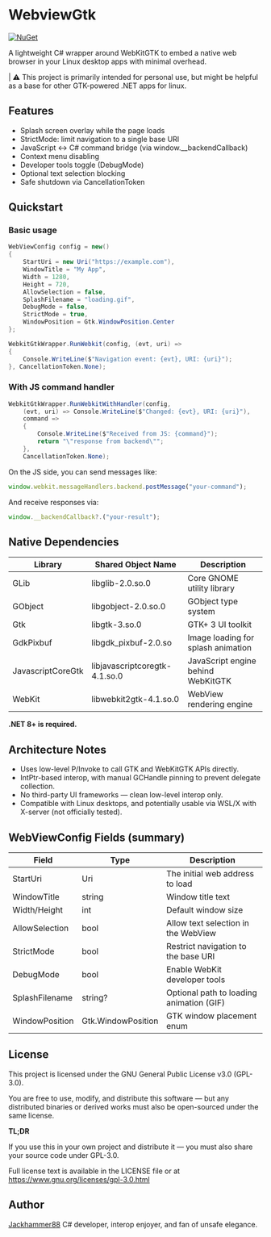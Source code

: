 # WebviewGtk

[![NuGet](https://img.shields.io/nuget/v/WebviewGtk.svg)](https://www.nuget.org/packages/WebviewGtk)

A lightweight C# wrapper around WebKitGTK to embed a native web browser in your Linux desktop apps with minimal overhead.

| ⚠️ This project is primarily intended for personal use, but might be helpful as a base for other GTK-powered .NET apps for linux.

## Features

- Splash screen overlay while the page loads
- StrictMode: limit navigation to a single base URI
- JavaScript ↔ C# command bridge (via window.__backendCallback)
- Context menu disabling
- Developer tools toggle (DebugMode)
- Optional text selection blocking
- Safe shutdown via CancellationToken

## Quickstart

### Basic usage

```csharp
WebViewConfig config = new()
{
    StartUri = new Uri("https://example.com"),
    WindowTitle = "My App",
    Width = 1280,
    Height = 720,
    AllowSelection = false,
    SplashFilename = "loading.gif",
    DebugMode = false,
    StrictMode = true,
    WindowPosition = Gtk.WindowPosition.Center
};

WebkitGtkWrapper.RunWebkit(config, (evt, uri) =>
{
    Console.WriteLine($"Navigation event: {evt}, URI: {uri}");
}, CancellationToken.None);
```
### With JS command handler
```csharp
WebkitGtkWrapper.RunWebkitWithHandler(config,
    (evt, uri) => Console.WriteLine($"Changed: {evt}, URI: {uri}"),
    command =>
    {
        Console.WriteLine($"Received from JS: {command}");
        return "\"response from backend\"";
    },
    CancellationToken.None);
```
On the JS side, you can send messages like:

```javascript
window.webkit.messageHandlers.backend.postMessage("your-command");
```

And receive responses via:

```javascript
window.__backendCallback?.("your-result");
```

## Native Dependencies

| Library           | Shared Object Name            | Description                        |
|-------------------|-------------------------------|------------------------------------|
| GLib              | libglib-2.0.so.0	             | Core GNOME utility library         |
| GObject           | libgobject-2.0.so.0	          | GObject type system                |
| Gtk               | libgtk-3.so.0	                | GTK+ 3 UI toolkit                  |
| GdkPixbuf         | libgdk_pixbuf-2.0.so          | Image loading for splash animation |
| JavascriptCoreGtk | libjavascriptcoregtk-4.1.so.0 | JavaScript engine behind WebKitGTK |
| WebKit            | libwebkit2gtk-4.1.so.0        | WebView rendering engine           |


**.NET 8+ is required.**

## Architecture Notes

- Uses low-level P/Invoke to call GTK and WebKitGTK APIs directly.
- IntPtr-based interop, with manual GCHandle pinning to prevent delegate collection.
- No third-party UI frameworks — clean low-level interop only.
- Compatible with Linux desktops, and potentially usable via WSL/X with X-server (not officially tested).

## WebViewConfig Fields (summary)

| Field          | Type                | Description                               |
|----------------|---------------------|-------------------------------------------|
| StartUri       | 	Uri                | 	The initial web address to load          |
| WindowTitle    | 	string             | 	Window title text                        |
| Width/Height   | 	int                | 	Default window size                      |
| AllowSelection | 	bool               | 	Allow text selection in the WebView      |
| StrictMode     | 	bool               | 	Restrict navigation to the base URI      |
| DebugMode      | 	bool               | 	Enable WebKit developer tools            |
| SplashFilename | 	string?            | 	Optional path to loading animation (GIF) |
| WindowPosition | 	Gtk.WindowPosition | 	GTK window placement enum                |

## License

This project is licensed under the GNU General Public License v3.0 (GPL-3.0).

You are free to use, modify, and distribute this software — but any distributed binaries or derived works must also be open-sourced under the same license.

**TL;DR** 

If you use this in your own project and distribute it — you must also share your source code under GPL-3.0.

Full license text is available in the LICENSE file or at https://www.gnu.org/licenses/gpl-3.0.html

## Author

[Jackhammer88](https://github.com/Jackhammer88) C# developer, interop enjoyer, and fan of unsafe elegance.
